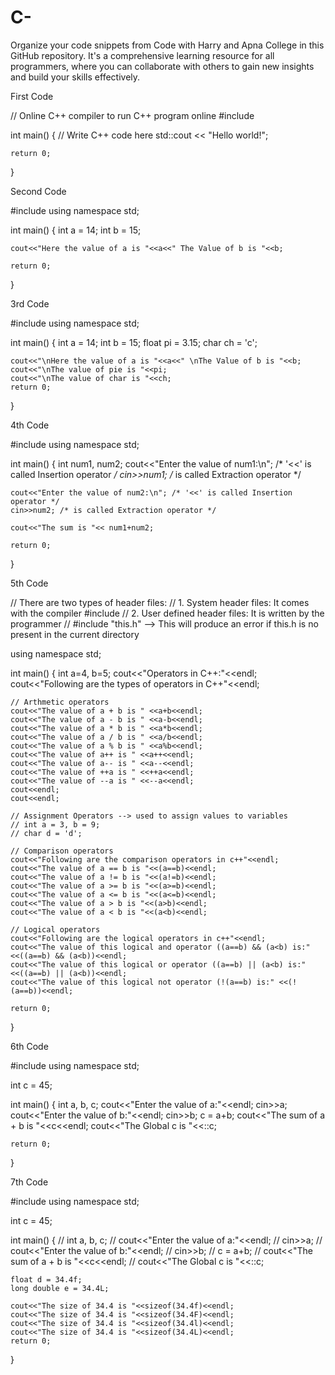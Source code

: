 # C-
Organize your code snippets from Code with Harry and Apna College in this GitHub repository. It's a comprehensive learning resource for all programmers, where you can collaborate with others to gain new insights and build your skills effectively.

First Code 

// Online C++ compiler to run C++ program online
#include <iostream>

int main() {
    // Write C++ code here
    std::cout << "Hello world!";

    return 0;
}
  
  
Second Code 
    
#include<iostream>
using namespace std;

int main()
{
    int a = 14;
    int b = 15;
    
    cout<<"Here the value of a is "<<a<<" The Value of b is "<<b;
    
    return 0;
}    

    
3rd Code

#include<iostream>
using namespace std;

int main()
{
    int a = 14;
    int b = 15;
    float pi = 3.15;
    char ch = 'c';
    
    cout<<"\nHere the value of a is "<<a<<" \nThe Value of b is "<<b;
    cout<<"\nThe value of pie is "<<pi;
    cout<<"\nThe value of char is "<<ch;
    return 0;
}    

4th Code

#include<iostream>
using namespace std;

int main()
{
    int num1, num2;
    cout<<"Enter the value of num1:\n"; /* '<<' is called Insertion operator */
    cin>>num1; /* is called Extraction operator */
    
    cout<<"Enter the value of num2:\n"; /* '<<' is called Insertion operator */
    cin>>num2; /* is called Extraction operator */
    
    cout<<"The sum is "<< num1+num2;
    
    return 0;
}    

5th Code 

// There are two types of header files:
// 1. System header files: It comes with the compiler 
#include<iostream>
// 2. User defined header files: It is written by the programmer
// #include "this.h" --> This will produce an error if this.h is no present in the current directory 

using namespace std;

int main()
{
    int a=4, b=5;
    cout<<"Operators in C++:"<<endl;
    cout<<"Following are the types of operators in C++"<<endl;
    
    // Arthmetic operators
    cout<<"The value of a + b is " <<a+b<<endl;
    cout<<"The value of a - b is " <<a-b<<endl;
    cout<<"The value of a * b is " <<a*b<<endl;
    cout<<"The value of a / b is " <<a/b<<endl;
    cout<<"The value of a % b is " <<a%b<<endl;
    cout<<"The value of a++ is " <<a++<<endl;
    cout<<"The value of a-- is " <<a--<<endl;
    cout<<"The value of ++a is " <<++a<<endl;
    cout<<"The value of --a is " <<--a<<endl;
    cout<<endl;
    cout<<endl;
    
    // Assignment Operators --> used to assign values to variables 
    // int a = 3, b = 9;
    // char d = 'd';
    
    // Comparison operators
    cout<<"Following are the comparison operators in c++"<<endl;
    cout<<"The value of a == b is "<<(a==b)<<endl;
    cout<<"The value of a != b is "<<(a!=b)<<endl;
    cout<<"The value of a >= b is "<<(a>=b)<<endl;
    cout<<"The value of a <= b is "<<(a<=b)<<endl;
    cout<<"The value of a > b is "<<(a>b)<<endl;
    cout<<"The value of a < b is "<<(a<b)<<endl;
    
    // Logical operators
    cout<<"Following are the logical operators in c++"<<endl;
    cout<<"The value of this logical and operator ((a==b) && (a<b) is:" <<((a==b) && (a<b))<<endl;
    cout<<"The value of this logical or operator ((a==b) || (a<b) is:" <<((a==b) || (a<b))<<endl;
    cout<<"The value of this logical not operator (!(a==b) is:" <<(!(a==b))<<endl;
    
    return 0;
}    

6th Code

#include<iostream>
using namespace std;

int c = 45;

int main()
{
    int a, b, c;
    cout<<"Enter the value of a:"<<endl;
    cin>>a;
    cout<<"Enter the value of b:"<<endl;
    cin>>b;
    c = a+b;
    cout<<"The sum of a + b is "<<c<<endl;
    cout<<"The Global c is "<<::c;
    
    return 0;
}

7th Code 

#include<iostream>
using namespace std;

int c = 45;

int main()
{
    // int a, b, c;
    // cout<<"Enter the value of a:"<<endl;
    // cin>>a;
    // cout<<"Enter the value of b:"<<endl;
    // cin>>b;
    // c = a+b;
    // cout<<"The sum of a + b is "<<c<<endl;
    // cout<<"The Global c is "<<::c;
    
    float d = 34.4f;
    long double e = 34.4L;
    
    cout<<"The size of 34.4 is "<<sizeof(34.4f)<<endl;
    cout<<"The size of 34.4 is "<<sizeof(34.4F)<<endl;
    cout<<"The size of 34.4 is "<<sizeof(34.4l)<<endl;
    cout<<"The size of 34.4 is "<<sizeof(34.4L)<<endl;
    return 0;
}

